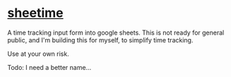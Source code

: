 # [sheetime](https://anvaka.github.io/sheetime/)

A time tracking input form into google sheets. This is not ready for general public, and I'm building this for myself, to simplify time tracking.

Use at your own risk.

Todo: I need a better name...
